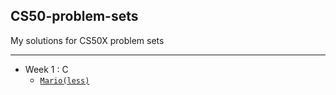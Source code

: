 <h2> CS50-problem-sets</h2>
My solutions for CS50X problem sets

---

+ Week 1 : C
    + <code><a href="">Mario(less)</a></code>